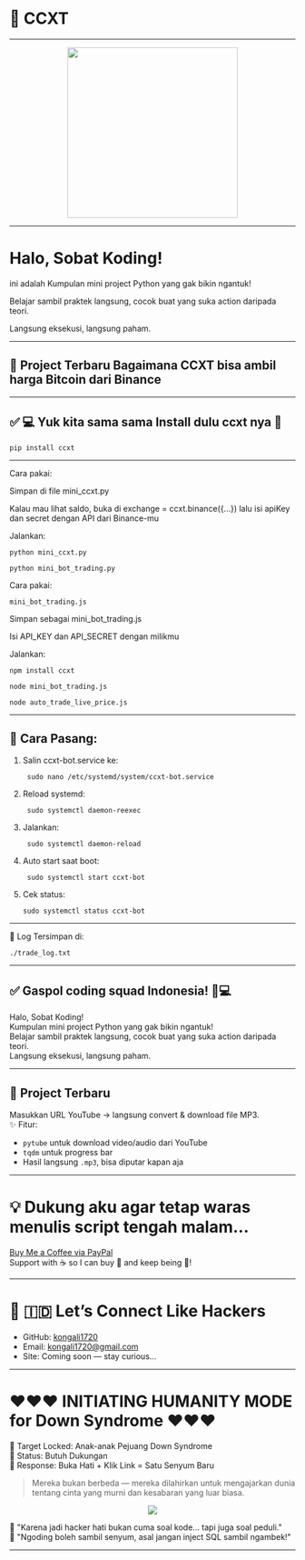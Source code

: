 # 🎉  CCXT 
---

<p align="center"> <img src="https://media1.giphy.com/media/v1.Y2lkPTc5MGI3NjExMTYwNnR2bTNhd2w1d24yYmN1dTRjaTlib3BidWI2ZHY4cXMwbXQwbCZlcD12MV9pbnRlcm5hbF9naWZfYnlfaWQmY3Q9Zw/DqiMTFxiXx0VaVZQbF/giphy.gif" width="300"/> </p>

---
# Halo, Sobat Koding!  

ini adalah Kumpulan mini project Python yang gak bikin ngantuk!  

Belajar sambil praktek langsung, cocok buat yang suka action daripada teori.  

Langsung eksekusi, langsung paham.

---

## 🚀 Project Terbaru Bagaimana CCXT bisa ambil harga Bitcoin dari Binance 

---

## ✅ 💻 Yuk kita sama sama Install dulu ccxt nya 🚀

    pip install ccxt

---

Cara pakai:

Simpan di file mini_ccxt.py

Kalau mau lihat saldo, buka di exchange = ccxt.binance({...}) lalu isi apiKey dan secret dengan API dari Binance-mu

Jalankan:


    python mini_ccxt.py

    python mini_bot_trading.py

Cara pakai:

    mini_bot_trading.js
    
Simpan sebagai mini_bot_trading.js

Isi API_KEY dan API_SECRET dengan milikmu

Jalankan:

    npm install ccxt

    node mini_bot_trading.js

    node auto_trade_live_price.js
    
---
📌 Cara Pasang:
---
1. Salin ccxt-bot.service ke:

        sudo nano /etc/systemd/system/ccxt-bot.service

2. Reload systemd:

        sudo systemctl daemon-reexec

3. Jalankan:

        sudo systemctl daemon-reload

4. Auto start saat boot:

        sudo systemctl start ccxt-bot

5. Cek status:

       sudo systemctl status ccxt-bot
    
---

📁 Log Tersimpan di:

    ./trade_log.txt
---

## ✅ Gaspol coding squad Indonesia! 🚀💻

Halo, Sobat Koding!  
Kumpulan mini project Python yang gak bikin ngantuk!  
Belajar sambil praktek langsung, cocok buat yang suka action daripada teori.  
Langsung eksekusi, langsung paham.

---

## 🚀 Project Terbaru

Masukkan URL YouTube → langsung convert & download file MP3.  
✨ Fitur:
- `pytube` untuk download video/audio dari YouTube
- `tqdm` untuk progress bar
- Hasil langsung `.mp3`, bisa diputar kapan aja  

---

# 💡 Dukung aku agar tetap waras menulis script tengah malam...

[Buy Me a Coffee via PayPal](https://www.paypal.com/paypalme/bungtempong99)  
Support with ☕ so I can buy 🍜 and keep being 🧠!

---

# 🚀 🇮🇩 Let’s Connect Like Hackers

- GitHub: [kongali1720](https://github.com/kongali1720)  
- Email: [kongali1720@gmail.com](mailto:kongali1720@gmail.com)  
- Site: Coming soon — stay curious...

---

# ❤️❤❤️ INITIATING HUMANITY MODE for Down Syndrome ❤️❤❤️

🎯 Target Locked: Anak-anak Pejuang Down Syndrome  
📡 Status: Butuh Dukungan  
🧠 Response: Buka Hati + Klik Link = Satu Senyum Baru

> Mereka bukan berbeda — mereka dilahirkan untuk mengajarkan dunia tentang cinta yang murni dan kesabaran yang luar biasa.

<p align="center">
  <a href="https://mydonation4ds.github.io/" target="_blank">
    <img src="https://img.shields.io/badge/SUPPORT--NOW-%F0%9F%A7%A1-orange?style=for-the-badge&logo=heart" />
  </a>
</p>

🧡 "Karena jadi hacker hati bukan cuma soal kode... tapi juga soal peduli."  
🧠 "Ngoding boleh sambil senyum, asal jangan inject SQL sambil ngambek!"

---
